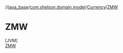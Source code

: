 //[java_base](../../../../index.md)/[com.shelson.domain.model](../../index.md)/[Currency](../index.md)/[ZMW](index.md)

# ZMW

[JVM]\
[ZMW](index.md)
